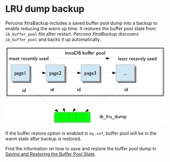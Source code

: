 
# LRU dump backup

Percona XtraBackup includes a saved buffer pool dump into a backup to enable
reducing the warm up time. It restores the buffer pool state from
`ib_buffer_pool` file after restart. *Percona XtraBackup* discovers
`ib_buffer_pool` and backs it up automatically.


![image](_static/lru_dump.png)

If the buffer restore option is enabled in `my.cnf`, buffer pool will be in
the warm state after backup is restored.

Find the information on how to save and restore the buffer pool dump in [Saving and Restoring the Buffer Pool State].

[Saving and Restoring the Buffer Pool State]: https://dev.mysql.com/doc/refman/{{vers}}/en/innodb-preload-buffer-pool.html